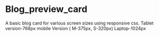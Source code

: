 # Blog_preview_card
A basic blog card for various screen sizes using responsive css. 
Tablet version-768px
mobile Version ( M-375px, S-320px)
Laptop-1024px
